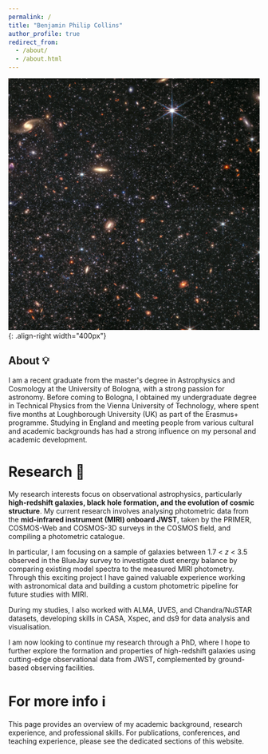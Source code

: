 ```yaml
---
permalink: /
title: "Benjamin Philip Collins"
author_profile: true
redirect_from: 
  - /about/
  - /about.html
---
```


![*Image credit: [NASA / JWST](https://webbtelescope.org/contents/media/images/01GHBYCCMDW24CT0BGH7WXNMS0.html)*](/images/jwst.png){: .align-right width="400px"}


## About 💡
I am a recent graduate from the master's degree in Astrophysics and Cosmology at the University of Bologna, with a strong passion for astronomy. Before coming to Bologna, I obtained my undergraduate degree in Technical Physics from the Vienna University of Technology, where spent five months at Loughborough University (UK) as part of the Erasmus+ programme. Studying in England and meeting people from various cultural and academic backgrounds has had a strong influence on my personal and academic development.

# Research 🔭
My research interests focus on observational astrophysics, particularly **high-redshift galaxies, black hole formation, and the evolution of cosmic structure**. My current research involves analysing photometric data from the **mid-infrared instrument (MIRI) onboard JWST**, taken by the PRIMER, COSMOS-Web and COSMOS-3D surveys in the COSMOS field, and compiling a photometric catalogue. 

In particular, I am focusing on a sample of galaxies between 1.7 < *z* < 3.5 observed in the BlueJay survey to investigate dust energy balance by comparing existing model spectra to the measured MIRI photometry. Through this exciting project I have gained valuable experience working with astronomical data and building a custom photometric pipeline for future studies with MIRI.

During my studies, I also worked with ALMA, UVES, and Chandra/NuSTAR datasets, developing skills in CASA, Xspec, and ds9 for data analysis and visualisation.

I am now looking to continue my research through a PhD, where I hope to further explore the formation and properties of high-redshift galaxies using cutting-edge observational data from JWST, complemented by ground-based observing facilities.


# For more info ℹ️
This page provides an overview of my academic background, research experience, and professional skills. For publications, conferences, and teaching experience, please see the dedicated sections of this website.
